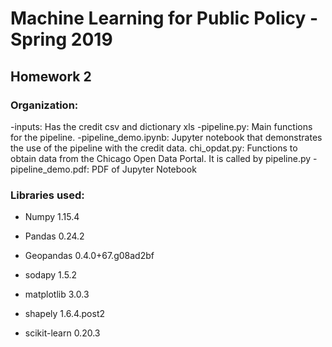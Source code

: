 # Machine Learning for Public Policy - Spring 2019

## Homework 2

### Organization:
-inputs: Has the credit csv and dictionary xls
-pipeline.py: Main functions for the pipeline.
-pipeline_demo.ipynb: Jupyter notebook that demonstrates the use of the pipeline with the credit data.
chi_opdat.py: Functions to obtain data from the Chicago Open Data Portal. It is called by pipeline.py
-pipeline_demo.pdf: PDF of Jupyter Notebook

### Libraries used:
- Numpy 1.15.4

- Pandas 0.24.2

- Geopandas 0.4.0+67.g08ad2bf

- sodapy 1.5.2

- matplotlib 3.0.3

- shapely 1.6.4.post2

- scikit-learn 0.20.3


